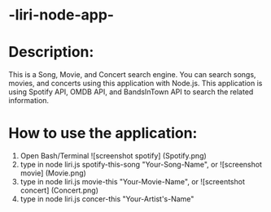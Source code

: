 # -liri-node-app-

# Description:

This is a Song, Movie, and Concert search engine. You can search songs, movies, and concerts using this application with Node.js. This application is using Spotify API, OMDB API, and BandsInTown API to search the related information.

# How to use the application:

1. Open Bash/Terminal 
![screenshot spotify] (Spotify.png)
2. type in node liri.js spotify-this-song "Your-Song-Name", or
![screenshot movie] (Movie.png)
3. type in node liri.js movie-this "Your-Movie-Name", or
![screentshot concert] (Concert.png)
4. type in node liri.js concer-this "Your-Artist's-Name"

